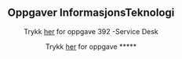 
<html lang="en">
<head>
    <meta charset="UTF-8">
    <meta name="viewport" content="width=device-width, initial-scale=1.0">
    <meta http-equiv="X-UA-Compatible" content="ie=edge">

<center> <h2>Oppgaver InformasjonsTeknologi</h2>
    </head>
<center>
<body>
    <p>Trykk <a href="https://marcusrams.github.io/tollef-og-marcus/392/Github Tutorial.html">her</a> for oppgave 392 -Service Desk</p> 
    <p>Trykk <a href="https://marcusrams.github.io/tollef-og-marcus/392/GithubTutorial.html">her</a> for oppgave *****</p> 
<br>
<br>
<br>
<br>
<br>
<br>
<br>
<br>
<br>
<br>
<br>


    
  </body>
  </html>
